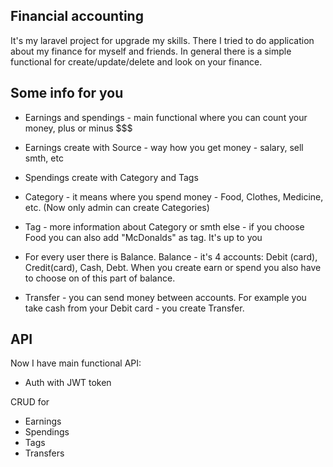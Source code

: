 
## Financial accounting

It's my laravel project for upgrade my skills. There I tried to do application about my finance for myself and friends. In general there is a simple functional for create/update/delete and look on your finance.

## Some info for you

- Earnings and spendings - main functional where you can count your money, plus or minus $$$

- Earnings create with Source - way how you get money - salary, sell smth, etc

- Spendings create with Category and Tags

- Category - it means where you spend money - Food, Clothes, Medicine, etc. (Now only admin can create Categories)

- Tag - more information about Category or smth else - if you choose Food you can also add "McDonalds" as tag. It's up to you

- For every user there is Balance. Balance - it's 4 accounts: Debit (card), Credit(card), Cash, Debt. When you create earn or spend you also have to choose on of this part of balance.

- Transfer - you can send money between accounts. For example you take cash from your Debit card - you create Transfer.

## API

Now I have main functional API:

- Auth with JWT token

CRUD for

- Earnings
- Spendings
- Tags
- Transfers
